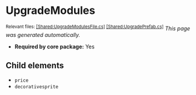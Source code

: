 # UpgradeModules
<sup>Relevant files: [[Shared:UpgradeModulesFile.cs]](https://github.com/Regalis11/Barotrauma/blob/master/Barotrauma/BarotraumaShared/SharedSource/ContentManagement/ContentFile/UpgradeModulesFile.cs) [[Shared:UpgradePrefab.cs]](https://github.com/Regalis11/Barotrauma/blob/master/Barotrauma/BarotraumaShared/SharedSource/Upgrades/UpgradePrefab.cs)</sup>
*This page was generated automatically.*

- **Required by core package:** Yes



## Child elements
- `price`
- `decorativesprite`

